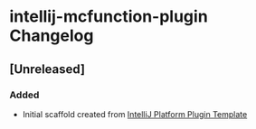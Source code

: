 <!-- Keep a Changelog guide -> https://keepachangelog.com -->

# intellij-mcfunction-plugin Changelog

## [Unreleased]
### Added
- Initial scaffold created from [IntelliJ Platform Plugin Template](https://github.com/JetBrains/intellij-platform-plugin-template)
